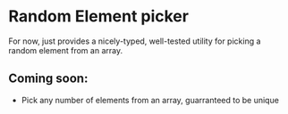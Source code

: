 # Random Element picker

For now, just provides a nicely-typed, well-tested utility for picking a random element from an array.

## Coming soon:

- Pick any number of elements from an array, guarranteed to be unique
